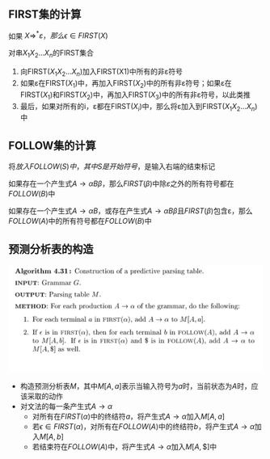 ## FIRST集的计算

如果 $X \Rightarrow^* ε，那么 \epsilon\in FIRST(X)$

对串$X_1X_2\dots X_n$的FIRST集合

1. 向FIRST($X_1X_2\dots X_n$)加入FIRST(X1)中所有的非ε符号
2. 如果ε在FIRST($X_1$)中，再加入FIRST($X_2$)中的所有非ε符号；如果ε在FIRST($X_1$)和FIRST($X_2$)中，再加入FIRST($X_3$)中的所有非ε符号，以此类推
3. 最后，如果对所有的i，ε都在FIRST($X_i$)中，那么将ε加入到FIRST($X_1X_2\dots X_n$) 中


## FOLLOW集的计算

将$放入FOLLOW(S)中，其中S是开始符号，$是输入右端的结束标记

如果存在一个产生式$A→αBβ$，那么$FIRST ( β )$中除$ε$之外的所有符号都在$FOLLOW( B )$中

如果存在一个产生式$A→αB$，或存在产生式$A→αBβ$且$FIRST ( β )$包含ε，那么$FOLLOW( A )$中的所有符号都在$FOLLOW( B )$中

## 预测分析表的构造

![](image-29.png)

- 构造预测分析表$M$，其中$M[A,a]$表示当输入符号为$a$时，当前状态为$A$时，应该采取的动作
- 对文法的每一条产生式$A\to\alpha$
    - 对所有在$FIRST(\alpha)$中的终结符$a$，将产生式$A\to \alpha$加入$M[A,a]$
    - 若$\epsilon\in FIRST(\alpha)$，对所有在$FOLLOW(A)$中的终结符$b$，将产生式$A\to \alpha$加入$M[A,b]$
    - 若结束符在$FOLLOW(A)$中，将产生式$A\to \alpha$加入$M[A,\$]$中